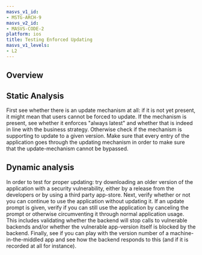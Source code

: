 ```yaml
---
masvs_v1_id:
- MSTG-ARCH-9
masvs_v2_id:
- MASVS-CODE-2
platform: ios
title: Testing Enforced Updating
masvs_v1_levels:
- L2
---
```


## Overview

## Static Analysis

First see whether there is an update mechanism at all: if it is not yet present, it might mean that users cannot be forced to update.
If the mechanism is present, see whether it enforces "always latest" and whether that is indeed in line with the business strategy. Otherwise check if the mechanism is supporting to update to a given version.
Make sure that every entry of the application goes through the updating mechanism in order to make sure that the update-mechanism cannot be bypassed.

## Dynamic analysis

In order to test for proper updating: try downloading an older version of the application with a security vulnerability, either by a release from the developers or by using a third party app-store.
Next, verify whether or not you can continue to use the application without updating it. If an update prompt is given, verify if you can still use the application by canceling the prompt or otherwise circumventing it through normal application usage. This includes validating whether the backend will stop calls to vulnerable backends and/or whether the vulnerable app-version itself is blocked by the backend.
Finally, see if you can play with the version number of a machine-in-the-middled app and see how the backend responds to this (and if it is recorded at all for instance).
